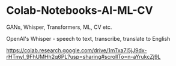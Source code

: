 # Colab-Notebooks-AI-ML-CV
GANs, Whisper, Transformers, ML, CV etc.


OpenAI's Whisper - speech to text, transcribe, translate to English

https://colab.research.google.com/drive/1mTxa7I5jJ9dx-rHTmyl_9FhUMHh2q6PL?usp=sharing#scrollTo=n-aYrukcZj9L
